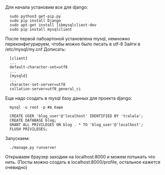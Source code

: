 Для начала установим все для django:
```
  sudo python3 get-pip.py
  sudo pip install Django
  sudo apt-get install libmysqlclient-dev
  sudo pip install mysqlclient
```

После первой лабоартоной установлена mysql, немножко переконфигурируем, чтобы можно было писать в utf-8
Зайти в /etc/mysql/my.cnf
Дописать:
```
  [client]
  ...
  default-character-set=utf8
  ...
  [mysqld]
  ...
  character-set-server=utf8
  collation-server=utf8_general_ci
```

Еще надо создать в mysql базу данных для проекта django:
```
  mysql -u root -p #в баше

  CREATE USER 'blog_user'@'localhost' IDENTIFIED BY 'tralala';
  CREATE DATABASE blog;
  GRANT ALL PRIVILEGES ON blog . * TO 'blog_user'@'localhost';
  FLUSH PRIVILEGES;
```

Запускаем:
```
  ./manage.py runserver
```

Открываем браузер заходим на localhost:8000 и можем потыкать что нить. (Посты можно создать в localhost:8000/profile, остальное кажется очевидно)
